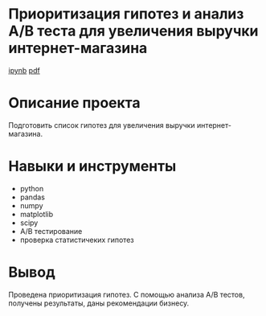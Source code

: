 # Приоритизация гипотез и анализ А/В теста для увеличения выручки интернет-магазина #
[ipynb](https://github.com/zagirovaaa/Portfolio/blob/main/АВ%20тест%20интернет-магазин/ab_test.ipynb)
[pdf](https://github.com/zagirovaaa/Portfolio/blob/main/АВ%20тест%20интернет-магазин/ab_test.pdf)

# Описание проекта #
Подготовить список гипотез для увеличения выручки интернет-магазина.

# Навыки и инструменты #
- python
- pandas
- numpy
- matplotlib
- scipy
- A/B тестирование
- проверка статистичеких гипотез

# Вывод #
Проведена приоритизация гипотез. С помощью анализа А/В тестов, получены результаты, даны рекомендации бизнесу.
